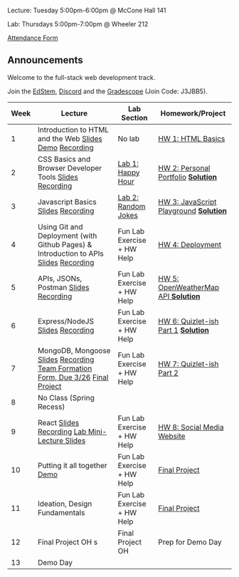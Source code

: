 Lecture: Tuesday 5:00pm-6:00pm @ McCone Hall 141

Lab: Thursdays 5:00pm-7:00pm @ Wheeler 212

[Attendance Form](https://forms.gle/hhrjxXDXsHa9tGKeA)

## Announcements
Welcome to the full-stack web development track. 

Join the [EdStem](https://edstem.org/us/join/k4UPks), [Discord](https://discord.com/invite/RfGp5zDrtC) and the [Gradescope](https://gradescope.com) (Join Code: J3JBB5).

| Week | Lecture                                                                                                                                                                                                                                                                          | Lab Section                           | Homework/Project                                                                |
|------|----------------------------------------------------------------------------------------------------------------------------------------------------------------------------------------------------------------------------------------------------------------------------------|---------------------------------------|---------------------------------------------------------------------------------|
| 1    | Introduction to HTML and the Web [Slides](https://docs.google.com/presentation/d/19vGc47fYunPBSALIEE1Omj7y3T8KDrNYOlz1imfURq0/edit?usp=sharing) [Demo](assets/lecture1demo.html) [Recording](https://drive.google.com/file/d/1LaoVcslRvGMQnjzI0hQxN-pcSilnZuL0/view?usp=sharing) | No lab                                | [HW 1: HTML Basics](#/hw/web/hw1)                                               |
| 2    | CSS Basics and Browser Developer Tools [Slides](https://docs.google.com/presentation/d/1umjzYl1vDQuG5YU7E5FoYZhiOt8x79NFlbNYNU-U0Ls/edit?usp=sharing) [Recording](https://drive.google.com/file/d/13gND4HH3dtF06P8rgP0aBZ7J2YGFFGzg/view?usp=sharing)                            | [Lab 1: Happy Hour](#/lab/web/lab1)   | [HW 2: Personal Portfolio](#/hw/web/hw2) **[Solution](assets/hw2/answers.zip)** |
| 3    | Javascript Basics [Slides](https://docs.google.com/presentation/d/1JiCptlXFFypDnqhv2449ubpmhcDAPk0ae0U-w1cVwaw/edit?usp=sharing) [Recording](https://drive.google.com/file/d/1TLnKkzBTK6c_5Z9EsOrFUKc2DE4jDs4U/view?usp=sharing)                                                 | [Lab 2: Random Jokes](#/lab/web/lab2) | [HW 3: JavaScript Playground](#/hw/web/hw3) **[Solution](assets/hw3/hw3-solution.zip)**                                     |
| 4    | Using Git and Deployment (with Github Pages) & Introduction to APIs [Slides](https://docs.google.com/presentation/d/1jvVkDlQxOv7bO1FipbD_xVAi-Ypcp2Y6zN3Et935BZk/edit?usp=sharing) [Recording](https://drive.google.com/file/d/1KAaAH07FKOGO1UGqcnxrT273gamn1Ohc/view?usp=sharing)                                                                                              | Fun Lab Exercise + HW Help            | [HW 4: Deployment](#/hw/web/hw4)                                                |
| 5    | APIs, JSONs, Postman [Slides](https://docs.google.com/presentation/d/10piwcYBk6V6UMJLp144o__lCzNjc9JHSY7cXM4atNuM/edit?usp=sharing) [Recording](https://drive.google.com/file/d/1abeq0ltflVvzEB-GHdErDRxCv5o3Frg7/view?usp=sharing)                                                                                                                                                                                                                                                            | Fun Lab Exercise + HW Help            | [HW 5: OpenWeatherMap API ](#/hw/web/hw5) **[Solution](assets/hw5/solution.js)**                                                       |
| 6    | Express/NodeJS [Slides](https://docs.google.com/presentation/d/1dD16g-xuquVMlcOq58o5b0x6EMTTKPtylxa7bEIPOT4/edit?usp=sharing) [Recording](https://drive.google.com/file/d/1-iaGbX_pqePu6IpmWu2bH-z5QfYzBlK7/view?usp=sharing)                                                                                                                                                                                                                                                                 | Fun Lab Exercise + HW Help            | [HW 6: Quizlet-ish Part 1](#/hw/web/hw6) **[Solution](assets/hw6/solution.js)**                                                         |
| 7    | MongoDB, Mongoose [Slides](https://docs.google.com/presentation/d/13squncYrCUeThZa4eHwbdSb4DpaCFBUlJpl8lUr55k0/edit?usp=sharing) [Recording](https://drive.google.com/file/d/1M-_mL-8zmxZGQDhVmQjxY9EbzdQx0YH2/view?usp=sharing)     [Team Formation Form, Due 3/26](https://forms.gle/abwppheGnA8hifzw8) [Final Project](#/spec)                                                                                                                                                                                                                                                              | Fun Lab Exercise + HW Help            | [HW 7: Quizlet-ish Part 2](#/hw/web/hw7)                                                        |
| 8    | No Class (Spring Recess)                                                                                                                                                                                                                                                         |
| 9    | React [Slides](https://docs.google.com/presentation/d/1ODMe7ikZOxUZrmJfpNVgL0-CfY4FjrrbwE_pFaGtPRM/edit?usp=sharing) [Recording](https://drive.google.com/file/d/1VDFOp8wW7fdLVIp7AVf95RCe97aLnIvj/view?usp=share_link) [Lab Mini-Lecture Slides](https://docs.google.com/presentation/d/1t9q1l46RC1xCD310znLQ-MVqoZhGew2ZKZEw6GxcD-g/view)     | Fun Lab Exercise + HW Help            | [HW 8: Social Media Website](#/hw/web/hw8)                                                      |
| 10   | Putting it all together [Demo](assets/demo-app.zip)                                                                                                                                                                                                                                                         | Fun Lab Exercise + HW Help            | [Final Project](#/spec)                                                            |
| 11   | Ideation, Design Fundamentals                                                                                                                                                                                                                                                    | Fun Lab Exercise + HW Help            | [Final Project](#/spec)                                                         |                                       |                                                                                 |
| 12   | Final Project OH                          s                                                                                                                                                                                                                                       | Final Project OH                      | Prep for Demo Day                                                               |
| 13   | Demo Day                                                                                                                                                                                                                                                                         |
